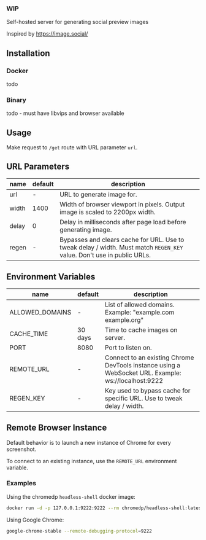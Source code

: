 ### WIP

Self-hosted server for generating social preview images

Inspired by https://image.social/

## Installation

### Docker

todo

### Binary

todo - must have libvips and browser available

## Usage

Make request to `/get` route with URL parameter `url`.

## URL Parameters

| name  | default | description                                                                                                            |
| ----- | ------- | ---------------------------------------------------------------------------------------------------------------------- |
| url   | -       | URL to generate image for.                                                                                             |
| width | 1400    | Width of browser viewport in pixels. Output image is scaled to 2200px width.                                           |
| delay | 0       | Delay in milliseconds after page load before generating image.                                                         |
| regen | -       | Bypasses and clears cache for URL. Use to tweak delay / width. Must match `REGEN_KEY` value. Don't use in public URLs. |

## Environment Variables

| name            | default | description                                                                                         |
| --------------- | ------- | --------------------------------------------------------------------------------------------------- |
| ALLOWED_DOMAINS | -       | List of allowed domains. Example: "example.com example.org"                                         |
| CACHE_TIME      | 30 days | Time to cache images on server.                                                                     |
| PORT            | 8080    | Port to listen on.                                                                                  |
| REMOTE_URL      | -       | Connect to an existing Chrome DevTools instance using a WebSocket URL. Example: ws://localhost:9222 |
| REGEN_KEY       | -       | Key used to bypass cache for specific URL. Use to tweak delay / width.                              |

## Remote Browser Instance

Default behavior is to launch a new instance of Chrome for every screenshot.

To connect to an existing instance, use the `REMOTE_URL` environment variable.

### Examples

Using the chromedp `headless-shell` docker image:

```sh
docker run -d -p 127.0.0.1:9222:9222 --rm chromedp/headless-shell:latest
```

Using Google Chrome:

```sh
google-chrome-stable --remote-debugging-protocol=9222
```
